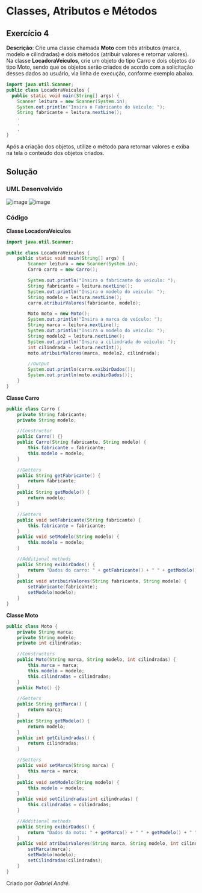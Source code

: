 # Classes, Atributos e Métodos

## Exercício 4
**Descrição**: Crie uma classe chamada **Moto** com três atributos (marca, modelo e cilindradas) e dois métodos (atribuir valores e retornar valores).
Na classe **LocadoraVeiculos**, crie um objeto do tipo Carro e dois objetos do tipo Moto, sendo que os objetos serão criados de acordo com a solicitação desses dados ao usuário, via linha de execução, conforme exemplo abaixo.
~~~java
import java.util.Scanner;
public class LocadoraVeiculos {
  public static void main(String[] args) {
    Scanner leitura = new Scanner(System.in);
    System.out.println("Insira o Fabricante do Veículo: ");
    String fabricante = leitura.nextLine();
    .              
    .                
    .                 
}
~~~
Após a criação dos objetos, utilize o método para retornar valores e exiba na tela o conteúdo dos objetos criados.
## Solução
### UML Desenvolvido
![image](https://github.com/gabrielandre-math/AcademiaJavaAtos/assets/60861872/509e7ced-bd5a-402c-9ac7-84b4015342ed)
![image](https://github.com/gabrielandre-math/AcademiaJavaAtos/assets/60861872/68e5ed3b-8315-471c-b737-bb6b7a245e37)

### Código
**Classe LocadoraVeiculos**
~~~java
import java.util.Scanner;

public class LocadoraVeiculos {
    public static void main(String[] args) {
        Scanner leitura = new Scanner(System.in);
        Carro carro = new Carro();

        System.out.println("Insira o fabricante do veiculo: ");
        String fabricante = leitura.nextLine();
        System.out.println("Insira o modelo do veiculo: ");
        String modelo = leitura.nextLine();
        carro.atribuirValores(fabricante, modelo);

        Moto moto = new Moto();
        System.out.println("Insira a marca do veículo: ");
        String marca = leitura.nextLine();
        System.out.println("Insira o modelo do veiculo: ");
        String modelo2 = leitura.nextLine();
        System.out.println("Insira a cilindrada do veículo: ");
        int cilindrada = leitura.nextInt();
        moto.atribuirValores(marca, modelo2, cilindrada);

        //Output
        System.out.println(carro.exibirDados());
        System.out.println(moto.exibirDados());
    }
}

~~~

**Classe Carro**
~~~java
public class Carro {
    private String fabricante;
    private String modelo;

    //Constructor
    public Carro() {}
    public Carro(String fabricante, String modelo) {
        this.fabricante = fabricante;
        this.modelo = modelo;
    }

    //Getters
    public String getFabricante() {
        return fabricante;
    }
    public String getModelo() {
        return modelo;
    }

    //Setters
    public void setFabricante(String fabricante) {
        this.fabricante = fabricante;
    }
    public void setModelo(String modelo) {
        this.modelo = modelo;
    }

    //Additional methods
    public String exibirDados() {
        return "Dados do carro: " + getFabricante() + " " + getModelo();
    }
    public void atribuirValores(String fabricante, String modelo) {
        setFabricante(fabricante);
        setModelo(modelo);
    }
}

~~~

**Classe Moto**
~~~java
public class Moto {
    private String marca;
    private String modelo;
    private int cilindradas;

    //Constructors
    public Moto(String marca, String modelo, int cilindradas) {
        this.marca = marca;
        this.modelo = modelo;
        this.cilindradas = cilindradas;
    }
    public Moto() {}

    //Getters
    public String getMarca() {
        return marca;
    }
    public String getModelo() {
        return modelo;
    }
    public int getCilindradas() {
        return cilindradas;
    }

    //Setters
    public void setMarca(String marca) {
        this.marca = marca;
    }
    public void setModelo(String modelo) {
        this.modelo = modelo;
    }
    public void setCilindradas(int cilindradas) {
        this.cilindradas = cilindradas;
    }

    //Additional methods
    public String exibirDados() {
        return "Dados da moto: " + getMarca() + " " + getModelo() + " " + getCilindradas();
    }
    public void atribuirValores(String marca, String modelo, int cilindradas) {
        setMarca(marca);
        setModelo(modelo);
        setCilindradas(cilindradas);
    }
}

~~~

Criado por _Gabriel André._
